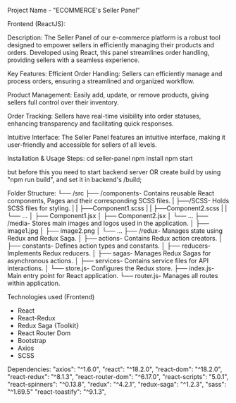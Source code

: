Project Name - "ECOMMERCE's Seller Panel"

Frontend (ReactJS):

Description:
The Seller Panel of our e-commerce platform is a robust tool designed to empower sellers in efficiently managing their products and orders. Developed using React, this panel streamlines order handling, providing sellers with a seamless experience.

Key Features:
Efficient Order Handling:
Sellers can efficiently manage and process orders, ensuring a streamlined and organized workflow.

Product Management:
Easily add, update, or remove products, giving sellers full control over their inventory.

Order Tracking:
Sellers have real-time visibility into order statuses, enhancing transparency and facilitating quick responses.

Intuitive Interface:
The Seller Panel features an intuitive interface, making it user-friendly and accessible for sellers of all levels.

Installation & Usage Steps:
cd seller-panel
npm install
npm start

but before this you need to start backend server OR
create build by using "npm run build", and set it in backend's /build;

Folder Structure:
└── /src
├── /components- Contains reusable React components, Pages and their corresponding SCSS files.
| ├──/SCSS- Holds SCSS files for styling.
| | ├──Component1.scss
| | ├──Component2.scss
| | └── ...
│ ├── Component1.jsx
│ ├── Component2.jsx
│ └── ...
├── /media- Stores main images and logos used in the application.
│ ├── image1.jpg
│ ├── image2.png
│ └── ...
├── /redux- Manages state using Redux and Redux Saga.
│ ├── actions- Contains Redux action creators.
│ ├── constants- Defines action types and constants.
│ ├── reducers- Implements Redux reducers.
│ ├── sagas- Manages Redux Sagas for asynchronous actions.
│ ├── services- Contains service files for API interactions.
│ └── store.js- Configures the Redux store.
├── index.js- Main entry point for React application.
└── router.js- Manages all routes within application.

Technologies used (Frontend)

- React
- React-Redux
- Redux Saga {Toolkit}
- React Router Dom
- Bootstrap
- Axios
- SCSS

Dependencies:
"axios": "^1.6.0",
"react": "^18.2.0",
"react-dom": "^18.2.0",
"react-redux": "^8.1.3",
"react-router-dom": "^6.17.0",
"react-scripts": "5.0.1",
"react-spinners": "^0.13.8",
"redux": "^4.2.1",
"redux-saga": "^1.2.3",
"sass": "^1.69.5"
"react-toastify": "^9.1.3",

